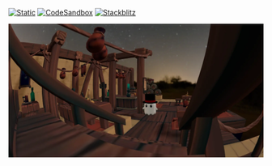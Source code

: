 [![Static](https://img.shields.io/badge/demo-%23646CFF.svg?logo=html5&logoColor=white)](https://pmndrs.github.io/examples/ecctrl-fisheye)
[![CodeSandbox](https://img.shields.io/badge/codesandbox-040404?logo=codesandbox&logoColor=DBDBDB)](https://codesandbox.io/s/github/pmndrs/examples/tree/main/demos/ecctrl-fisheye)
[![Stackblitz](https://img.shields.io/badge/stackblitz-fff?logo=Stackblitz&logoColor=1389FD)](https://stackblitz.com/github/pmndrs/examples/tree/main/demos/ecctrl-fisheye)

![](thumbnail.webp)

